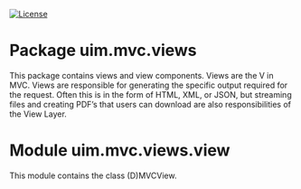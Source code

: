 [![License](https://img.shields.io/badge/license-MIT-blue.svg?style=flat-square)](LICENSE.txt)

# Package uim.mvc.views

This package contains views and view components. Views are the V in MVC. Views are responsible for generating the specific output required for the request. Often this is in the form of HTML, XML, or JSON, but streaming files and creating PDF’s that users can download are also responsibilities of the View Layer.

# Module uim.mvc.views.view

This module contains the class (D)MVCView.
